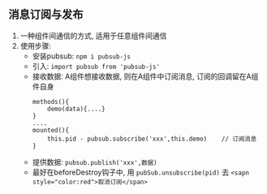 ## 消息订阅与发布
1. 一种组件间通信的方式, 适用于任意组件间通信
2. 使用步骤: 
   - 安装pubsub: ``` npm i pubsub-js ```
   - 引入: ```import pubsub from 'pubsub-js'```
   - 接收数据: A组件想接收数据, 则在A组件中订阅消息, 订阅的回调留在A组件自身
        ```
        methods(){
            demo(data){....}
        }
        ....
        mounted(){
            this.pid - pubsub.subscribe('xxx',this.demo)    // 订阅消息
        }
        ```
   - 提供数据: ``` pubsub.publish('xxx',数据) ```
   - 最好在beforeDestroy钩子中, 用 ```pubSub.unsubscribe(pid)``` 去 ```<sapn style="color:red">取消订阅</span>```